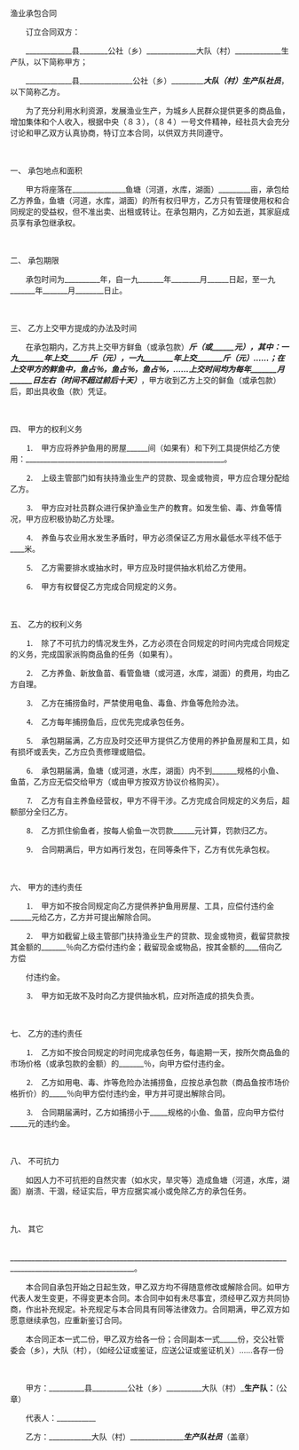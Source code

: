 



渔业承包合同



 

　　订立合同双方：

　　_____________县________公社（乡）______________大队（村）_____________生产队，以下简称甲方；

　　_____________县_______________公社（乡）____________大队（村）________生产队社员___________，以下简称乙方。

　　为了充分利用水利资源，发展渔业生产，为城乡人民群众提供更多的商品鱼，增加集体和个人收入，根据中央（８３），（８４）一号文件精神，经社员大会充分讨论和甲乙双方认真协商，特订立本合同，以供双方共同遵守。

　　

一、
承包地点和面积

　　甲方将座落在_______________鱼塘（河道，水库，湖面）_________亩，承包给乙方养鱼，鱼塘（河道，水库，湖面）的所有权归甲方，乙方只有管理使用权和合同规定的受益权，但不准出卖、出租或转让。在承包期内，乙方如去逝，其家庭成员享有承包继承权。

　　

二、
承包期限

　　承包时间为__________年，自一九_______年________月______日起，至一九_______年_______月________日止。

　　

三、
乙方上交甲方提成的办法及时间

　　在承包期内，乙方共上交甲方鲜鱼（或承包款）_______斤（或______元），其中：一九_______年上交______斤（_____元），一九________年上交_______斤（_____元）……；在上交甲方的鲜鱼中，_____鱼占______％，______鱼占_____％，鱼占_____％，……上交时间均为每年_______月______日左右（时间不超过前后十天）____________，甲方收到乙方上交的鲜鱼（或承包款）后，即出具收鱼（款）凭证。

　　

四、
甲方的权利义务

　　⒈　甲方应将养护鱼用的房屋______间（如果有）和下列工具提供给乙方使用：________________________________________________________。

　　⒉　上级主管部门如有扶持渔业生产的贷款、现金或物资，甲方应合理分配给乙方。

　　⒊　甲方应对社员群众进行保护渔业生产的教育。如发生偷、毒、炸鱼等情况，甲方应积极协助乙方处理。

　　⒋　养鱼与农业用水发生矛盾时，甲方必须保证乙方用水最低水平线不低于____米。

　　⒌　乙方需要排水或抽水时，甲方应及时提供抽水机给乙方使用。

　　⒍　甲方有权督促乙方完成合同规定的义务。

　　

五、
乙方的权利义务

　　⒈　除了不可抗力的情况发生外，乙方必须在合同规定的时间内完成合同规定的义务，完成国家派购商品鱼的任务（如果有）。

　　⒉　乙方养鱼、新放鱼苗、看管鱼塘（或河道，水库，湖面）的费用，均由乙方自理。

　　⒊　乙方在捕捞鱼时，严禁使用电鱼、毒鱼、炸鱼等危险办法。

　　⒋　乙方每年捕捞鱼后，应优先完成承包任务。

　　⒌　承包期届满，乙方应及时交还甲方提供乙方使用的养护鱼房屋和工具，如有损坏或丢失，乙方应负责修理或赔偿。

　　⒍　承包期届满，鱼塘（或河道，水库，湖面）内不到_______规格的小鱼、鱼苗，乙方应无偿交给甲方（或由甲方按双方协议价格购买）。

　　⒎　乙方有自主养鱼经营权，甲方不得干涉。乙方完成合同规定的义务后，超额部分全归乙方。

　　⒏　乙方抓住偷鱼者，按每人偷鱼一次罚款______元计算，罚款归乙方。

　　⒐　合同期满后，甲方如再行发包，在同等条件下，乙方有优先承包权。

　　

六、
甲方的违约责任

　　⒈　甲方如不按合同规定向乙方提供养护鱼用房屋、工具，应偿付违约金______元给乙方，乙方并可提出解除合同。

　　⒉　甲方如截留上级主管部门扶持渔业生产的贷款、现金或物资，截留贷款按其金额的_______％向乙方偿付违约金；截留现金或物品，按其金额的____倍向乙方偿

　　付违约金。

　　⒊　甲方如无故不及时向乙方提供抽水机，应对所造成的损失负责。

　　

七、
乙方的违约责任

　　⒈　乙方如不按合同规定的时间完成承包任务，每逾期一天，按所欠商品鱼的市场价格（或承包款的金额）的_______％，向甲方偿付违约金。

　　⒉　乙方如用电、毒、炸等危险办法捕捞鱼，应按总承包款（商品鱼按市场价格折价）的_____％向甲方偿付违约金，甲方并可提出解除合同。

　　⒊　合同期届满时，乙方如捕捞小于_____规格的小鱼、鱼苗，应向甲方偿付_____元的违约金。

　　

八、
不可抗力

　　如因人力不可抗拒的自然灾害（如水灾，旱灾等）造成鱼塘（河道，水库，湖面）崩溃、干涸，经证实后，甲方应据实减小或免除乙方的承包任务。

　　

九、
其它

　　_________________________________________________________________________________________________________________。

　　本合同自承包开始之日起生效，甲乙双方均不得随意修改或解除合同。如甲方代表人发生变更，不得变更本合同。本合同中如有未尽事宜，须经甲乙双方共同协商，作出补充规定。补充规定与本合同具有同等法律效力。合同期满，甲乙双方如愿意继续承包，应重新鉴订合同。

　　本合同正本一式二份，甲乙双方给各一份；合同副本一式_____份，交公社管委会（乡），大队（村），（如经公证或鉴证，应送公证或鉴证机关）……各存一份

　　

　　甲方：__________县__________公社（乡）__________大队（村）_______生产队：______（公章）

　　代表人：___________

　　乙方：____________大队（村）______________________生产队社员_______（盖章）

　　